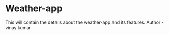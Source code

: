 # Weather-app
This will contain the details about the weather-app and its features.
Author - vinay kumar
